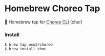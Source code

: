 # Homebrew Choreo Tap

:beer: Homebrew tap for [Choreo CLI](https://github.com/wso2/choreo-cli) (chor)

### Install

```shell
$ brew tap wso2/choreo
$ brew install chor
```
